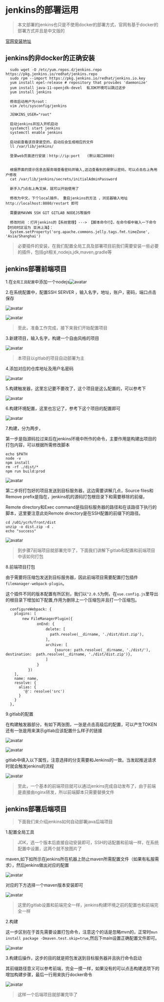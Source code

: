 # jenkins的部署运用

> 本文部署的jenkins也只是不使用docker的部署方式，官网有基于docker的部署方式并且是中文版的

[官网安装地址](https://www.jenkins.io/zh/doc/book/installing/)

## jenkins的非docker的正确安装

```
  sudo wget -O /etc/yum.repos.d/jenkins.repo https://pkg.jenkins.io/redhat/jenkins.repo
  sudo rpm --import https://pkg.jenkins.io/redhat/jenkins.io.key
  yum install epel-release # repository that provides 'daemonize'
  yum install java-11-openjdk-devel  有JDK环境可以跳过这步
  yum install jenkins
  
  修改启动用户为root：
  vim /etc/sysconfig/jenkins

  JENKINS_USER="root"
  
  启动jenkins并加入开机启动
  systemctl start jenkins
  systemctl enable jenkins

  启动前查看该目录是空的，启动后会生成相应的文件
  ll /var/lib/jenkins/

  登录web页面进行安装：http://ip:port　　(默认端口8080)


  根据界面的提示信息去服务端查看密码并输入,这边查看到的是默认密码，可以点击右上角用户修改
  cat /var/lib/jenkins/secrets/initialAdminPassword 

  新手入门点右上角叉掉，就可以开始使用了

  修改为中文，下个local插件， 重启jenkins的方法 ，浏览器输入地址http://localhost:8080/restart 即可

  需要装MAVWN SSH GIT GITLAB NODEJS等插件

  修改时间 ：打开jenkins的【系统管理】---> 【脚本命令行】，在命令框中输入一下命令【时间时区设为 亚洲上海】： 
  System.setProperty('org.apache.commons.jelly.tags.fmt.timeZone', 'Asia/Shanghai')

```



> 必要插件的安装，在我们配置全局工具及部署项目前我们需要安装一些必要的插件，包括git相关,nodejs,jdk,maven,gradle等



## jenkins部署前端项目



1.在`全局工具配置`中添加一个nodejs![avatar](https://picture.zhanghong110.top/docsify/16393781064243.png)



2.在系统配置中，配置SSH SERVER ，输入名字，地址，账户，密码，端口点击保存

![avatar](https://picture.zhanghong110.top/docsify/16393785227014.png)

![avatar](https://picture.zhanghong110.top/docsify/16393786103793.png)

> 至此，准备工作完成，接下来我们开始配置项目

3.新建项目，输入名字，构建一个自由风格的项目

![avatar](https://picture.zhanghong110.top/docsify/16393789757698.png)

> 本项目以gitlab的项目自动部署为主

4.添加对应的仓库地址及用户名密码

![avatar](https://picture.zhanghong110.top/docsify/16393792775182.png)

5.构建触发器，这里忘记要不要改了，这个项目是这么配置的，可以参考下

![avatar](https://picture.zhanghong110.top/docsify/16393794104230.png)

6.构建环境配置，这里也忘记了，参考下这个项目的配置即可

![avatar](https://picture.zhanghong110.top/docsify/16393796203307.png)

7.构建，分为两步，

第一步是指源码拉过来后在jenkins环境中所作的命令，主要作用是构建出项目的打包内容，可以根据所需修改脚本

```
echo $PATH
node -v 
npm install
rm -rf ./dist/*
npm run build:prod
```

![avatar](https://picture.zhanghong110.top/docsify/16393797165329.png)

第二步将打包好的项目发送到目标服务器，这边需要讲解几点，Source files和Remove prefix是指在，jenkins机的源码打包根目录下和需要移除的前缀，

Remote directory和Exec command是指目标服务器的路径和在该路径下执行的脚本，这里要注意此处Remote directory是在SSH配置的前缀下的路径。

```
cd /u01/ycrh/front/dist
unzip -o dist.zip -d .
echo "success"
```

![avatar](https://picture.zhanghong110.top/docsify/16393801154093.png)

> 到步骤7前端项目就部署完毕了，下面我们讲解下gitlab和配置和前端项目中该如何打包

8.前端项目打包

由于需要将压缩包发送到目标服务器，因此前端项目需要配置打包插件`filemanager-webpack-plugin`。

这个插件不同的版本配置有所区别，我们以`^2.0.5`为例，在`vue.config.js`里导出的根目录下增加如下配置,作用为删除上一个压缩包并且打一个压缩包。

```
  configureWebpack: {
    plugins: [
      　new FileManagerPlugin({
        　　   onEnd: {
              　　 delete: [
                　　 path.resolve(__dirname, './dist/dist.zip'),
             　　  ],
              　　 archive: [
                　　   {source: path.resolve(__dirname, './dist/'), destination:  path.resolve(__dirname, './dist/dist.zip')},
               　　]
          　　 }
       　　})
    ],
    name: name,
    resolve: {
      alias: {
        '@': resolve('src')
      }
    }
  },
```

9.gitlab的配置

在构建触发器部分，有如下两张图，一张是点击高级后的配置，可以产生TOKEN还有一张是用来演示gitlab应该配置什么样子的链接

![avatar](https://picture.zhanghong110.top/docsify/16395472479680.png)



![avatar](https://picture.zhanghong110.top/docsify/16395473613800.png)

gitlab中填入以下属性，注意选择的分支需要和Jenkins的一致。当发起推送请求时就会触发jenkins的流程

![avatar](https://picture.zhanghong110.top/docsify/16395474676011.png)



> 至此，一个基本的前端项目就可以通过jenkins完成自动发布了，由于前端是直接由nginx转发，所以前端脚本只需要替换文件



## jenkins部署后端项目

> 下面我们来介绍jenkins如何自动部署java后端项目

1.配置全局工具

>JDK，选一个版本后直接自动安装即可，SSH的话配置和前端一样，在系统配置中设置，这两个就不放图片了

maven,如下如所示在jenkins所在机器上防止maven所需配置文件（如果有私服需求），然后jenkins做出对应的配置

![avatar](https://picture.zhanghong110.top/docsify/16395490262370.png)

对应的下方选择一个maven版本安装即可

![avatar](https://picture.zhanghong110.top/docsify/16395492552419.png)

> 这里的gitlab设置和前端完全一样，jenkins构建环境之前的配置也和前端完全一样

2.构建

这一步区别在于首先需要设置打包命令，注意这个的话是忽略mvn的，正常时`mvn install package -Dmaven.test.skip=true`,然后下main设置正确配置文件即可。

![avatar](https://picture.zhanghong110.top/docsify/1639549728.png)

3.构建后操作，这步的目的就是把包发送到目标服务器并且执行命令启动

其前缀路径意义可以参考前端，完全一摸一样，如果没有的可以点击构建选项下的增加构建步骤，最后一行用来执行docker命令

![avatar](https://picture.zhanghong110.top/docsify/16395507121046.png)

> 这样一个后端项目就部署完毕了

